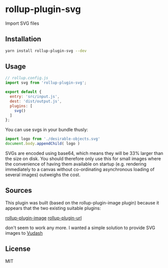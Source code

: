 # rollup-plugin-svg

Import SVG files

## Installation

```bash
yarn install rollup-plugin-svg --dev
```

## Usage

```js
// rollup.config.js
import svg from 'rollup-plugin-svg';

export default {
  entry: 'src/input.js',
  dest: 'dist/output.js',
  plugins: [
    svg()
  ]
};
```

You can use svgs in your bundle thusly:

```js
import logo from './desirable-objects.svg'
document.body.appendChild( logo )
```

SVGs are encoded using base64, which means they will be 33% larger than the size on disk. You should therefore only use this for small images where the convenience of having them available on startup (e.g. rendering immediately to a canvas without co-ordinating asynchronous loading of several images) outweighs the cost.

## Sources

This plugin was built (based on the rollup-plugin-image plugin) because it appears that the two existing suitable plugins:

[rollup-plugin-image](https://github.com/rollup/rollup-plugin-image)
[rollup-plugin-url](https://github.com/rollup/rollup-plugin-url)

don't seem to work any more. I wanted a simple solution to provide SVG images to [Vudash](http://www.vudash.com)

## License

MIT
